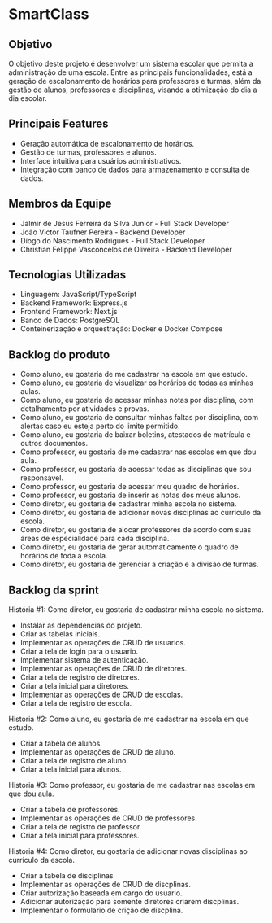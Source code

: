 # SmartClass

## Objetivo

O objetivo deste projeto é desenvolver um sistema escolar que permita a
administração de uma escola. Entre as principais funcionalidades, está a
geração de escalonamento de horários para professores e turmas, além da gestão
de alunos, professores e disciplinas, visando a otimização do dia a dia
escolar.

## Principais Features

- Geração automática de escalonamento de horários.
- Gestão de turmas, professores e alunos.
- Interface intuitiva para usuários administrativos.
- Integração com banco de dados para armazenamento e consulta de dados.

## Membros da Equipe

- Jalmir de Jesus Ferreira da Silva Junior - Full Stack Developer
- João Victor Taufner Pereira - Backend Developer
- Diogo do Nascimento Rodrigues - Full Stack Developer
- Christian Felippe Vasconcelos de Oliveira - Backend Developer

## Tecnologias Utilizadas

- Linguagem: JavaScript/TypeScript
- Backend Framework: Express.js
- Frontend Framework: Next.js
- Banco de Dados: PostgreSQL
- Conteinerização e orquestração: Docker e Docker Compose

## Backlog do produto
- Como aluno, eu gostaria de me cadastrar na escola em que estudo.
- Como aluno, eu gostaria de visualizar os horários de todas as minhas aulas.
- Como aluno, eu gostaria de acessar minhas notas por disciplina, com detalhamento por atividades e provas.
- Como aluno, eu gostaria de consultar minhas faltas por disciplina, com alertas caso eu esteja perto do limite permitido.
- Como aluno, eu gostaria de baixar boletins, atestados de matrícula e outros documentos.
- Como professor, eu gostaria de me cadastrar nas escolas em que dou aula.
- Como professor, eu gostaria de acessar todas as disciplinas que sou responsável.
- Como professor, eu gostaria de acessar meu quadro de horários.
- Como professor, eu gostaria de inserir as notas dos meus alunos.
- Como diretor, eu gostaria de cadastrar minha escola no sistema.
- Como diretor, eu gostaria de adicionar novas disciplinas ao currículo da escola.
- Como diretor, eu gostaria de alocar professores de acordo com suas áreas de especialidade para cada disciplina.
- Como diretor, eu gostaria de gerar automaticamente o quadro de horários de toda a escola.
- Como diretor, eu gostaria de gerenciar a criação e a divisão de turmas.
 
 ## Backlog da sprint

História #1: Como diretor, eu gostaria de cadastrar minha escola no sistema.
- Instalar as dependencias do projeto.
- Criar as tabelas iniciais.
- Implementar as operações de CRUD de usuarios.
- Criar a tela de login para o usuario.
- Implementar sistema de autenticação.
- Implementar as operações de CRUD de diretores.
- Criar a tela de registro de diretores.
- Criar a tela inicial para diretores.
- Implementar as operações de CRUD de escolas.
- Criar a tela de registro de escola.

Historia #2: Como aluno, eu gostaria de me cadastrar na escola em que estudo.
- Criar a tabela de alunos.
- Implementar as operações de CRUD de aluno.
- Criar a tela de registro de aluno.
- Criar a tela inicial para alunos.

Historia #3: Como professor, eu gostaria de me cadastrar nas escolas em que dou aula.
- Criar a tabela de professores.
- Implementar as operações de CRUD de professores.
- Criar a tela de registro de professor.
- Criar a tela inicial para professores.

Historia #4: Como diretor, eu gostaria de adicionar novas disciplinas ao currículo da escola.
- Criar a tabela de disciplinas
- Implementar as operações de CRUD de discplinas.
- Criar autorização baseada em cargo do usuario.
- Adicionar autorização para somente diretores criarem discplinas.
- Implementar o formulario de crição de discplina.
